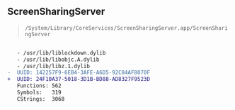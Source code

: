 ## ScreenSharingServer

> `/System/Library/CoreServices/ScreenSharingServer.app/ScreenSharingServer`

```diff

   - /usr/lib/liblockdown.dylib
   - /usr/lib/libobjc.A.dylib
   - /usr/lib/libz.1.dylib
-  UUID: 142257F9-6EB4-3AFE-A6D5-92C84AF8070F
+  UUID: 24F10A37-5018-3D1B-BD88-AD8327F9523D
   Functions: 562
   Symbols:   319
   CStrings:  3068

```
